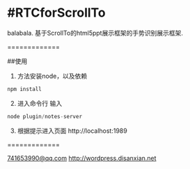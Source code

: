 #RTCforScrollTo
=============

balabala. 基于ScrollTo的html5ppt展示框架的手势识别展示框架.

=============

##使用

1. 方法安装node，以及依赖
``` javascript
npm install
```


2. 进入命令行 输入

``` javascript
node plugin/notes-server
```


3. 根据提示进入页面 http://localhost:1989


=============

741653990@qq.com
http://wordpress.disanxian.net
